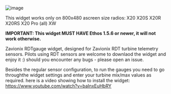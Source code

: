 ![image](https://github.com/user-attachments/assets/a8594b9e-3274-43e7-87f9-fafa7a8b1205)


This widget works only on 800x480 ascreen size  radios:
X20
X20S
X20R
X20RS
X20 Pro (all)
XW

**IMPORTANT: This widget MUST HAVE Ethos 1.5.6 or newer, it will not work otherwise.**

Zavionix RDTgauge widget, designed for Zavionix RDT turbine telemetry sensors.
Pilots using RDT sensors are welcome to downlaod the widget and enjoy it :)
should you encounter any bugs - please open an issue.

Besides the regular sensor configuration, to run the gauges you need to go throughthe widget settings and enter your turbine mix/max values as required.
here is a video showing how to install the widget:
https://www.youtube.com/watch?v=baInxEuHbRY

